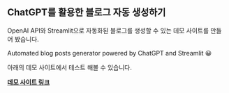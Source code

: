 ## ChatGPT를 활용한 블로그 자동 생성하기

OpenAI API와 Streamlit으로 자동화된 블로그를 생성할 수 있는 데모 사이트를 만들어 봤습니다.

Automated blog posts generator powered by ChatGPT and Streamlit 😀

아래의 데모 사이트에서 테스트 해볼 수 있습니다.

**[데모 사이트 링크](https://bit.ly/3Dlceg8)**
